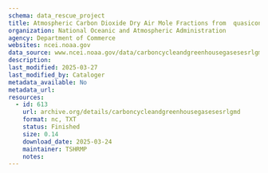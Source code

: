 ```yaml
---
schema: data_rescue_project 
title: Atmospheric Carbon Dioxide Dry Air Mole Fractions from  quasicontinuous measurements at Barrow, Alaska; Mauna  Loa, Hawaii; American Samoa; and South Pole, 19732016
organization: National Oceanic and Atmospheric Administration
agency: Department of Commerce
websites: ncei.noaa.gov
data_source: www.ncei.noaa.gov/data/carboncycleandgreenhousegasesesrlgmd/
description: 
last_modified: 2025-03-27
last_modified_by: Cataloger
metadata_available: No
metadata_url: 
resources:
  - id: 613
    url: archive.org/details/carboncycleandgreenhousegasesesrlgmd
    format: nc, TXT
    status: Finished
    size: 0.14
    download_date: 2025-03-24
    maintainer: TSHRMP
    notes: 
---
```

